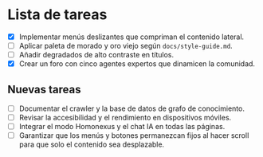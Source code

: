 # Lista de tareas
- [x] Implementar menús deslizantes que compriman el contenido lateral.
- [ ] Aplicar paleta de morado y oro viejo según `docs/style-guide.md`.
- [ ] Añadir degradados de alto contraste en títulos.
- [x] Crear un foro con cinco agentes expertos que dinamicen la comunidad.

## Nuevas tareas
- [ ] Documentar el crawler y la base de datos de grafo de conocimiento.
- [ ] Revisar la accesibilidad y el rendimiento en dispositivos móviles.
- [ ] Integrar el modo Homonexus y el chat IA en todas las páginas.
- [ ] Garantizar que los menús y botones permanezcan fijos al hacer scroll para que solo el contenido sea desplazable.
